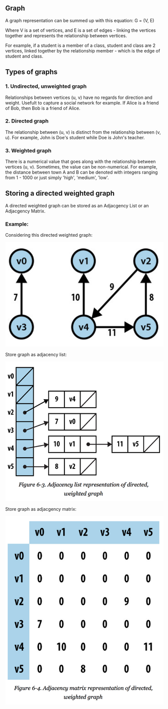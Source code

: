 ## Graph

A graph representation can be summed up with this equation: G = (V, E)

Where V is a set of vertices, and E is a set of edges - linking the vertices together and represents the relationship between vertices.

For example, if a student is a member of a class, student and class are 2 vertices, linked together by the relationship member - which is the edge of student and class.

## Types of graphs

### 1. Undirected, unweighted graph

Relationships between vertices (u, v) have no regards for direction and weight. Usefult to capture a social network for example. If Alice is a friend of Bob, then Bob is a friend of Alice.

### 2. Directed graph

The relationship between (u, v) is distinct from the relationship between (v, u). For example, John is Doe's student while Doe is John's teacher.

### 3. Weighted graph

There is a numerical value that goes along with the relationship between vertices (u, v). Sometimes, the value can be non-numerical. For example, the distance between town A and B can be denoted with integers ranging from 1 - 1000 or just simply 'high', 'medium', 'low'.

## Storing a directed weighted graph

A directed weighted graph can be stored as an Adjacgency List or an Adjacgency Matrix.

### Example: 

Considering this directed weighted graph:

![Sample graph](./graph_sample.png)

Store graph as adjacency list:

![Adjacency list](./adjacency_list.png)

Store graph as adjacgency matrix:

![Adjacency list](./adjacency_matrix.png)
